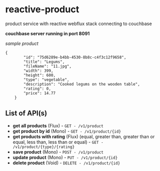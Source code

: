 # reactive-product
product service with reactive webflux stack connecting to couchbase

**couchbase server running in port 8091**

*sample product*
```
{
        "id": "75d6289e-b4bb-4530-8b8c-c4f3c12f9658",
        "title": "Legums",
        "fileName": "11.jpg",
        "width": 399,
        "height": 600,
        "type": "vegetable",
        "description": "Cooked legums on the wooden table",
        "rating": 0,
        "price": 14.77
    }
```

## List of API(s)
* **get all products** (Flux) - `GET - /v1/product`
* **get product by id** (Mono) - `GET - /v1/product/{id}` 
* **get products with rating** (Flux) (equal, greater than, greater than or equal, less than, less than or equal) - `GET - /v1/product/{type}/{rating}`
* **save product** (Mono) - `POST - /v1/product`
* **update product** (Mono) - `PUT - /v1/product/{id}`
* **delete product** (Void) - `DELETE - /v1/product/{id}`
